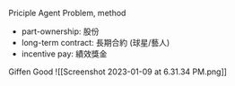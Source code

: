 Priciple Agent Problem, method
- part-ownership:     股份
- long-term contract: 長期合約 (球星/藝人)
- incentive pay:      績效獎金


Giffen Good
![[Screenshot 2023-01-09 at 6.31.34 PM.png]]